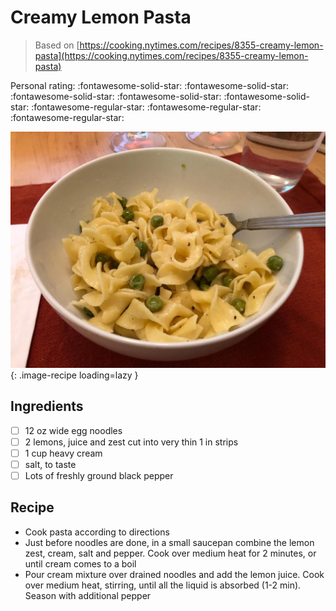 <!-- Needs Manual Review -->

# Creamy Lemon Pasta

> Based on [https://cooking.nytimes.com/recipes/8355-creamy-lemon-pasta](https://cooking.nytimes.com/recipes/8355-creamy-lemon-pasta)

<!-- rating=2; (User can specify rating on scale of 1-5) -->
<!-- AUTO-UserRating -->
Personal rating: :fontawesome-solid-star: :fontawesome-solid-star: :fontawesome-solid-star: :fontawesome-solid-star: :fontawesome-solid-star: :fontawesome-regular-star: :fontawesome-regular-star: :fontawesome-regular-star:
<!-- /AUTO-UserRating -->

<!-- name_image=creamy_lemon_pasta.jpeg; (User can specify image name) -->
<!-- AUTO-Image -->
![creamy_lemon_pasta.jpeg](./creamy_lemon_pasta.jpeg){: .image-recipe loading=lazy }
<!-- /AUTO-Image -->

## Ingredients

* [ ] 12 oz wide egg noodles
* [ ] 2 lemons, juice and zest cut into very thin 1 in strips
* [ ] 1 cup heavy cream
* [ ] salt, to taste
* [ ] Lots of freshly ground black pepper

## Recipe

* Cook pasta according to directions
* Just before noodles are done, in a small saucepan combine the lemon zest, cream, salt and pepper. Cook over medium heat for 2 minutes, or until cream comes to a boil
* Pour cream mixture over drained noodles and add the lemon juice. Cook over medium heat, stirring, until all the liquid is absorbed (1-2 min). Season with additional pepper
